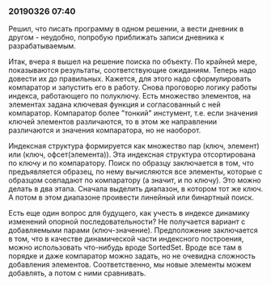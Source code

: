﻿
### 20190326 07:40
Решил, что писать программу в одном решении, а вести дневник в другом - неудобно, попробую приближать записи дневника к 
разрабатываемым. 

Итак, вчера я вышел на решение поиска по объекту. По крайней мере, показываются результаты, соответствующие ожиданиям. 
Теперь надо довести их до правильных. Кажется, для этого надо сформулировать компаратор и запустить его в работу. Снова 
проговорю логику работы индекса, работающего по полуключу. Есть множество элементов, на элементах задана ключевая функция
и согласованный с ней компаратор. Компаратор более "тонкий" инстумент, т.е. если значения ключей элементов различаются, то
в этом же направлении различаются и значения компаратора, но не наоборот.

Индексная структура формируется как множество пар (ключ, элемент) или (ключ, офсет(элемента)). Эта индексная структура 
отсортирована по ключу и по компаратору. Поиск по образцу заключается в том, что предъявляется образец, по нему вычисляются
все элементы, которые с образцом совпадают по компаратору (а значит, и по ключу). Это можно делать в два этапа. 
Сначала выделить диапазон, в котором тот же ключ. А потом в этом диапазоне проивести линейный или бинартный поиск.

Есть еще один вопрос для будущего, как учесть в индексе динамику изменений опорной последовательности? Не получается вариант 
с добавляемыми парами (ключ-значение). Предположение заключается в том, что в качестве динамической части индексного построения,
можно использовать что-нибудь вроде SortedSet<T>. Вроде все там в порядке и даже компаратор можно задать, но не очевидна 
сложность добавления элементов. Соответственно, мы новые элементы можем добавлять, а потом с ними сравнивать.